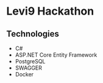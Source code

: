 
# Levi9 Hackathon




## Technologies
* C#
* ASP.NET Core Entity Framework
* PostgreSQL
* SWAGGER
* Docker





